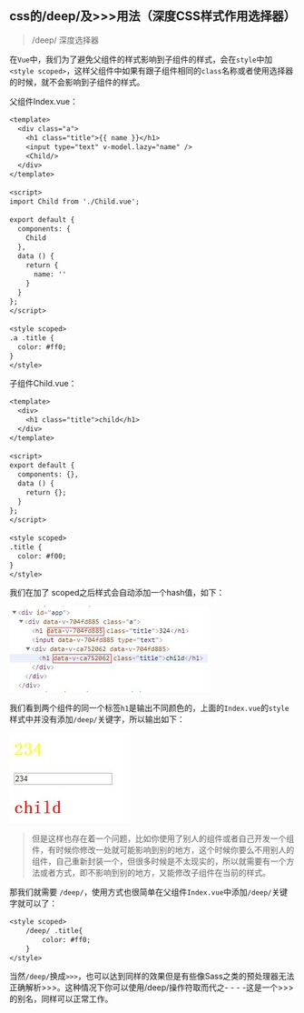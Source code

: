 ## css的/deep/及>>>用法（深度CSS样式作用选择器）

> /deep/ 深度选择器

在`Vue`中，我们为了避免父组件的样式影响到子组件的样式，会在`style`中加`<style scoped>`，这样父组件中如果有跟子组件相同的`class`名称或者使用选择器的时候，就不会影响到子组件的样式。

父组件Index.vue：

```
<template>
  <div class="a">
    <h1 class="title">{{ name }}</h1>
    <input type="text" v-model.lazy="name" />
    <Child/>
  </div>
</template>

<script>
import Child from './Child.vue';

export default {
  components: {
    Child
  },
  data () {
    return {
      name: ''
    }
  }
};
</script>

<style scoped>
.a .title {
  color: #ff0;
}
</style>

```

子组件Child.vue：

```
<template>
  <div>
    <h1 class="title">child</h1>
  </div>
</template>

<script>
export default {
  components: {},
  data () {
    return {};
  }
};
</script>

<style scoped>
.title {
  color: #f00;
}
</style>

```

我们在加了 scoped之后样式会自动添加一个hash值，如下：

![image](https://github.com/zhangh-design/vue-examples/blob/master/vue%E6%8A%80%E6%9C%AF%E5%88%86%E4%BA%AB-%E4%BD%A0%E5%8F%AF%E8%83%BD%E4%B8%8D%E7%9F%A5%E9%81%93%E7%9A%84%E7%A7%98%E5%AF%86/04%20%E6%B7%B1%E5%BA%A6CSS%E6%A0%B7%E5%BC%8F%E4%BD%9C%E7%94%A8%E9%80%89%E6%8B%A9%E5%99%A8/3.jpg)

我们看到两个组件的同一个标签`h1`是输出不同颜色的，上面的`Index.vue`的`style`样式中并没有添加`/deep/`关键字，所以输出如下：

![image](https://github.com/zhangh-design/vue-examples/blob/master/vue%E6%8A%80%E6%9C%AF%E5%88%86%E4%BA%AB-%E4%BD%A0%E5%8F%AF%E8%83%BD%E4%B8%8D%E7%9F%A5%E9%81%93%E7%9A%84%E7%A7%98%E5%AF%86/04%20%E6%B7%B1%E5%BA%A6CSS%E6%A0%B7%E5%BC%8F%E4%BD%9C%E7%94%A8%E9%80%89%E6%8B%A9%E5%99%A8/1.jpg)



> 但是这样也存在着一个问题，比如你使用了别人的组件或者自己开发一个组件，有时候你修改一处就可能影响到别的地方，这个时候你要么不用别人的组件，自己重新封装一个，但很多时候是不太现实的，所以就需要有一个方法或者方式，即不影响到别的地方，又能修改子组件在当前的样式。


那我们就需要 `/deep/`，使用方式也很简单在父组件`Index.vue`中添加`/deep/`关键字就可以了：

```
<style scoped>
    /deep/ .title{
        color: #ff0;
    }
</style>
```
当然`/deep/`换成`>>>`，也可以达到同样的效果但是有些像Sass之类的预处理器无法正确解析>>>。这种情况下你可以使用/deep/操作符取而代之- - - -这是一个>>>的别名，同样可以正常工作。
